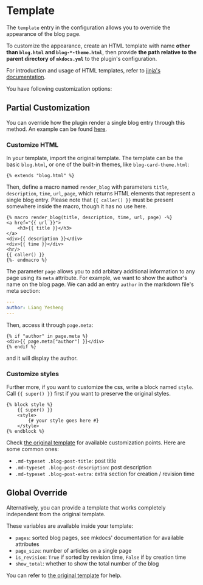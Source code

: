 # Template

The `template` entry in the configuration allows you to override the appearance of the blog page.

To customize the appearance, create an HTML template with name **other than `blog.html` and `blog-*-theme.html`**, then provide
**the path relative to the parent directory of `mkdocs.yml`** to the plugin's configuration.

For introduction and usage of HTML templates, refer to [jinja's documentation](https://jinja.palletsprojects.com/en/3.0.x/).

You have following customization options:

## Partial Customization

You can override how the plugin render a single blog entry through this method. An example can be found [here](https://github.com/liang2kl/mkdocs-blogging-plugin-example).

### Customize HTML

In your template, import the original template. The template can be the basic `blog.html`, or one of the built-in themes, like `blog-card-theme.html`:

```jinja
{% extends "blog.html" %}
```

Then, define a macro named `render_blog` with parameters `title`, `description`, `time`, `url`, `page`, which
returns HTML elements that represent a single blog entry.
Please note that `{{ caller() }}` must be present somewhere inside the macro, though it has no use here.

```jinja
{% macro render_blog(title, description, time, url, page) -%}
<a href="{{ url }}">
    <h3>{{ title }}</h3>
</a>
<div>{{ description }}</div>
<div>{{ time }}</div>
<hr/>
{{ caller() }}
{%- endmacro %}
```

The parameter `page` allows you to add arbitary additional information to any page using its `meta` attribute. For example, we want to show the author's name on the blog page. We can add an entry `author` in the markdown file's meta section:

```yaml
---
author: Liang Yesheng
---
```

Then, access it through `page.meta`:

```jinja
{% if "author" in page.meta %}
<div>{{ page.meta["author"] }}</div>
{% endif %}
```

and it will display the author.

### Customize styles

Further more, if you want to customize the css, write a block named `style`. Call `{{ super() }}` first
if you want to preserve the original styles.

```jinja
{% block style %}
    {{ super() }}
    <style>
        {# your style goes here #}
    </style>
{% endblock %}
```

Check [the original template](mkdocs_blogging_plugin/templates/blog.html) for available customization points. Here are some common ones:

- `.md-typeset .blog-post-title`: post title
- `.md-typeset .blog-post-description`: post description
- `.md-typeset .blog-post-extra`: extra section for creation / revision time

## Global Override

Alternatively, you can provide a template that works completely independent from the original template.

These variables are available inside your template:

- `pages`: sorted blog pages, see mkdocs' documentation for available attributes
- `page_size`: number of articles on a single page
- `is_revision`: `True` if sorted by revision time, `False` if by creation time
- `show_total`: whether to show the total number of the blog

You can refer to [the original template](mkdocs_blogging_plugin/templates/blog.html) for help.
